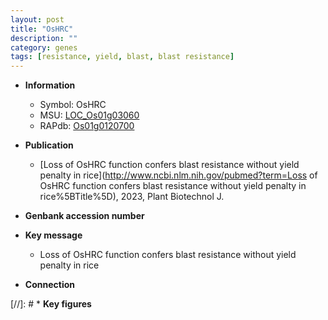 ```yaml
---
layout: post
title: "OsHRC"
description: ""
category: genes
tags: [resistance, yield, blast, blast resistance]
---
```


* **Information**  
    + Symbol: OsHRC  
    + MSU: [LOC_Os01g03060](http://rice.uga.edu/cgi-bin/ORF_infopage.cgi?orf=LOC_Os01g03060)  
    + RAPdb: [Os01g0120700](https://rapdb.dna.affrc.go.jp/locus/?name=Os01g0120700)  

* **Publication**  
    + [Loss of OsHRC function confers blast resistance without yield penalty in rice](http://www.ncbi.nlm.nih.gov/pubmed?term=Loss of OsHRC function confers blast resistance without yield penalty in rice%5BTitle%5D), 2023, Plant Biotechnol J.

* **Genbank accession number**  

* **Key message**  
    + Loss of OsHRC function confers blast resistance without yield penalty in rice

* **Connection**  

[//]: # * **Key figures**  


